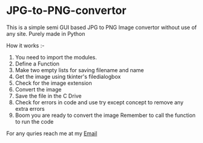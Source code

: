 # JPG-to-PNG-convertor

This is a simple semi GUI based JPG to PNG Image convertor without use of any site. Purely made in Python

How it works :- 
1. You need to import the modules.
2. Define a Function
3. Make two empty lists for saving filename and name
4. Get the image using tkinter's filedialogbox
5. Check for the image extension
6. Convert the image
7. Save the file in the C Drive
8. Check for errors in code and use try except concept to remove any extra errors
9. Boom you are ready to convert the image
Remember to call the function to run the code

For any quries reach me at my [Email](vaishnavarora4@gmail.com)
